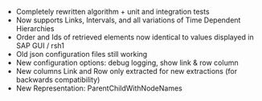 * Completely rewritten algorithm + unit and integration tests
* Now supports Links, Intervals, and all variations of Time Dependent Hierarchies
* Order and Ids of retrieved elements now identical to values displayed in SAP GUI / rsh1
* Old json configuration files still working
* New configuration options: debug logging, show link & row column
* New columns Link and Row only extracted for new extractions (for backwards compatibility)
* New Representation: ParentChildWithNodeNames
